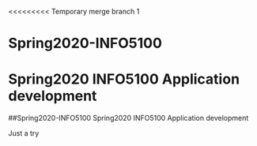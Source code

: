 <<<<<<<<< Temporary merge branch 1
# Spring2020-INFO5100
Spring2020 INFO5100 Application development
=========
##Spring2020-INFO5100
Spring2020 INFO5100 Application development

Just a try


